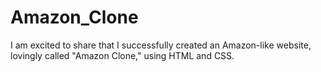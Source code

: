 # Amazon_Clone
I am excited to share that I successfully created an Amazon-like website, lovingly called "Amazon Clone," using HTML and CSS. 
